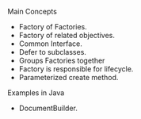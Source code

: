 Main Concepts

- Factory of Factories.
- Factory of related objectives.
- Common Interface.
- Defer to subclasses.
- Groups Factories together
- Factory is responsible for lifecycle.
- Parameterized create method.

Examples in Java
- DocumentBuilder.
